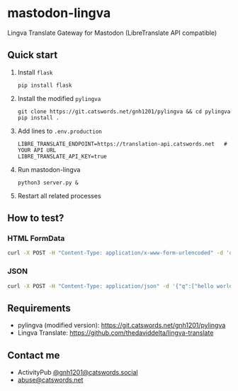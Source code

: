 # mastodon-lingva
Lingva Translate Gateway for Mastodon (LibreTranslate API compatible)

## Quick start
1. Install `flask`
   ```
   pip install flask
   ```

2. Install the modified `pylingva`
   ```
   git clone https://git.catswords.net/gnh1201/pylingva && cd pylingva
   pip install .
   ```

3. Add lines to `.env.production`
   ```
   LIBRE_TRANSLATE_ENDPOINT=https://translation-api.catswords.net   # YOUR API URL
   LIBRE_TRANSLATE_API_KEY=true
   ```

3. Run mastodon-lingva
   ```
   python3 server.py &
   ```

4. Restart all related processes

## How to test?

### HTML FormData

```bash
curl -X POST -H "Content-Type: application/x-www-form-urlencoded" -d 'q=hello world&source=en&target=ko' http://localhost:5000/translate
```

### JSON
```bash
curl -X POST -H "Content-Type: application/json" -d '{"q":["hello world"],"source":"en","target":"ko"}' http://localhost:5000/translate
```

## Requirements
* pylingva (modified version): https://git.catswords.net/gnh1201/pylingva
* Lingva Translate: https://github.com/thedaviddelta/lingva-translate

## Contact me
* ActivityPub [@gnh1201@catswords.social](https://catswords.social/@gnh1201)
* abuse@catswords.net
